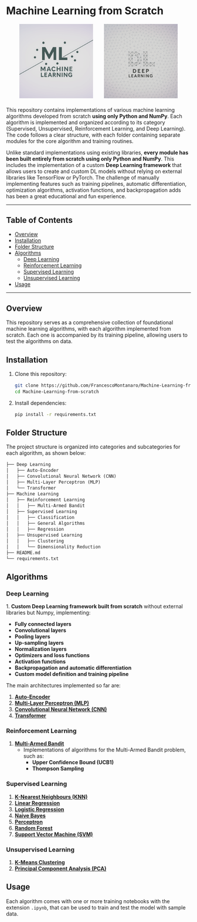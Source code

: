 # Machine Learning from Scratch

<div style="text-align: center; margin-bottom: 20px;">
  <img src="./_images/ml.png" style="width: 40%; margin-right: 5%;" />
  <img src="./_images/dl.png" style="width: 40%;" />
</div>

This repository contains implementations of various machine learning algorithms developed from scratch **using only Python and NumPy**. Each algorithm is implemented and organized according to its category (Supervised, Unsupervised, Reinforcement Learning, and Deep Learning). The code follows a clear structure, with each folder containing separate modules for the core algorithm and training routines.

Unlike standard implementations using existing libraries, **every module has been built entirely from scratch using only Python and NumPy**. This includes the implementation of a custom **Deep Learning framework** that allows users to create and custom DL models without relying on external libraries like TensorFlow or PyTorch. The challenge of manually implementing features such as training pipelines, automatic differentiation, optimization algorithms, activation functions, and backpropagation adds has been a great educational and fun experience.

---

## Table of Contents

- [Overview](#overview)
- [Installation](#installation)
- [Folder Structure](#folder-structure)
- [Algorithms](#algorithms)
  - [Deep Learning](#deep-learning)
  - [Reinforcement Learning](#reinforcement-learning)
  - [Supervised Learning](#supervised-learning)
  - [Unsupervised Learning](#unsupervised-learning)
- [Usage](#usage)

---

## Overview

This repository serves as a comprehensive collection of foundational machine learning algorithms, with each algorithm implemented from scratch. Each one is accompanied by its training pipeline, allowing users to test the algorithms on data.

## Installation

1. Clone this repository:

   ```bash
   git clone https://github.com/FrancescoMontanaro/Machine-Learning-from-scratch
   cd Machine-Learning-from-scratch
   ```

2. Install dependencies:

   ```bash
   pip install -r requirements.txt
   ```

## Folder Structure

The project structure is organized into categories and subcategories for each algorithm, as shown below:

```plaintext
├── Deep Learning
│   ├── Auto-Encoder
│   ├── Convolutional Neural Network (CNN)
│   ├── Multi-Layer Perceptron (MLP)
│   └── Transformer
├── Machine Learning
│   ├── Reinforcement Learning
│   │   ├── Multi-Armed Bandit
│   ├── Supervised Learning
│   │   ├── Classification
│   │   ├── General Algorithms
│   │   ├── Regression
│   ├── Unsupervised Learning
│   │   ├── Clustering
│   │   └── Dimensionality Reduction
├── README.md
└── requirements.txt
```

## Algorithms

### Deep Learning

1. **Custom Deep Learning framework built from scratch** without external libraries but Numpy, implementing:
   - **Fully connected layers**
   - **Convolutional layers**
   - **Pooling layers**
   - **Up-sampling layers**
   - **Normalization layers**
   - **Optimizers and loss functions**
   - **Activation functions**
   - **Backpropagation and automatic differentiation**
   - **Custom model definition and training pipeline**
   
   The main architectures implemented so far are:
   1. [**Auto-Encoder**](Deep%20Learning/Auto-Encoder)
   2. [**Multi-Layer Perceptron (MLP)**](Deep%20Learning/Multi-Layer%20Perceptron%20(MLP))
   3. [**Convolutional Neural Network (CNN)**](Deep%20Learning/Convolutional%20Neural%20Network%20(CNN))
   4. [**Transformer**](Deep%20Learning/Transformer)


### Reinforcement Learning

1. [**Multi-Armed Bandit**](Machine%20Learning/Reinforcement%20Learning/Multi%20Armed%20Bandit)
   - Implementations of algorithms for the Multi-Armed Bandit problem, such as:
      - **Upper Confidence Bound (UCB1)**
      - **Thompson Sampling**

### Supervised Learning

1. [**K-Nearest Neighbours (KNN)**](Machine%20Learning/Supervised%20Learning/General%20Algorithms/K%20Nearest%20Neghbours)
2. [**Linear Regression**](Machine%20Learning/Supervised%20Learning/Regression/Linear%20Regression)
3. [**Logistic Regression**](Machine%20Learning/Supervised%20Learning/Classification/Logistic%20Regression)
4. [**Naive Bayes**](Machine%20Learning/Supervised%20Learning/Classification/Naive%20Bayes)
5. [**Perceptron**](Machine%20Learning/Supervised%20Learning/General%20Algorithms/Perceptron)
6. [**Random Forest**](Machine%20Learning/Supervised%20Learning/General%20Algorithms/Random%20Forest)
7. [**Support Vector Machine (SVM)**](Machine%20Learning/Supervised%20Learning/Classification/Support%20Vector%20Machine)

### Unsupervised Learning

1. [**K-Means Clustering**](Machine%20Learning/Unsupervised%20Learning/Clustering/K%20Means%20Clusetring)
2. [**Principal Component Analysis (PCA)**](Machine%20Learning/Unsupervised%20Learning/Dimensionality%20Reduction/Principal%20Component%20Analysis)

## Usage

Each algorithm comes with one or more training notebooks with the extension `.ipynb`, that can be used to train and test the model with sample data.
